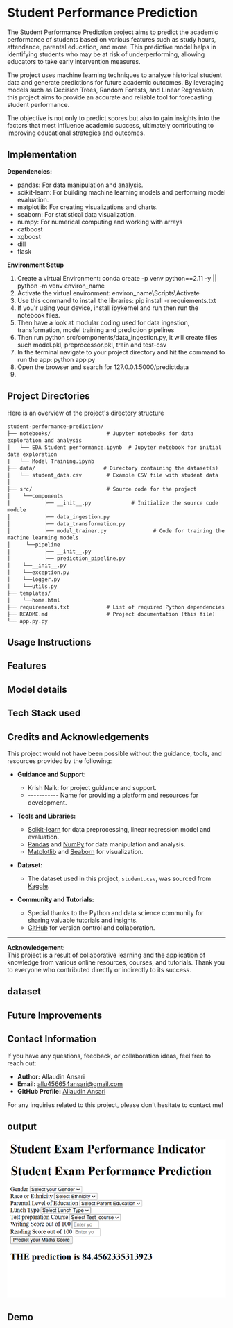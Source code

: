 # Student Performance Prediction
The Student Performance Prediction project aims to predict the academic performance of students based on various features such as study hours, attendance, parental education, and more. This predictive model helps in identifying students who may be at risk of underperforming, allowing educators to take early intervention measures.

The project uses machine learning techniques to analyze historical student data and generate predictions for future academic outcomes. By leveraging models such as Decision Trees, Random Forests, and Linear Regression, this project aims to provide an accurate and reliable tool for forecasting student performance.

The objective is not only to predict scores but also to gain insights into the factors that most influence academic success, ultimately contributing to improving educational strategies and outcomes.

## Implementation
**Dependencies:**
* pandas: For data manipulation and analysis.
* scikit-learn: For building machine learning models and performing model evaluation.
* matplotlib: For creating visualizations and charts.
* seaborn: For statistical data visualization.
* numpy: For numerical computing and working with arrays
* catboost
* xgboost
* dill
* flask

**Environment Setup**
1. Create a virtual Environment: conda create -p venv python==2.11 -y || python -m venv environ_name
2. Activate the virtual environment: environ_name\Scripts\Activate
3. Use this command to install the libraries: pip install -r requiements.txt
4. If you'r using your device, install ipykernel and run then run the notebook files.
5. Then have a look at modular coding used for data ingestion, transformation, model training and prediction pipelines
6. Then run python src/components/data_ingestion.py, it will create files such model.pkl, preprocessor.pkl, train and test-csv
7. In the terminal navigate to your project directory and hit the command to run the app: python app.py
8. Open the browser and search for 127.0.0.1:5000/predictdata
9. 
## Project Directories
Here is an overview of the project's directory structure
```
student-performance-prediction/
├── notebooks/                  # Jupyter notebooks for data exploration and analysis
│   └── EDA Student performance.ipynb  # Jupyter notebook for initial data exploration
|   └── Model Training.ipynb 
├── data/                      # Directory containing the dataset(s)
│   └── student_data.csv        # Example CSV file with student data
│
├── src/                        # Source code for the project
│    └──components
|           ├── __init__.py             # Initialize the source code module
│           ├── data_ingestion.py   
│           ├── data_transformation.py  
│           ├── model_trainer.py               # Code for training the machine learning models
│     └──pipeline
|           ├── __init__.py             
│           ├── prediction_pipeline.py
│    └──__init__.py
│    └──exception.py
│    └──logger.py
│    └──utils.py
├── templates/                        
│    └──home.html
├── requirements.txt            # List of required Python dependencies
├── README.md                   # Project documentation (this file)
└── app.py.py           

```
## Usage Instructions
## Features
## Model details
## Tech Stack used
## Credits and Acknowledgements

This project would not have been possible without the guidance, tools, and resources provided by the following:

- **Guidance and Support:**
  - Krish Naik: for project guidance and support.
  - ----------- Name for providing a platform and resources for development.

- **Tools and Libraries:**
  - [Scikit-learn](https://scikit-learn.org/) for data preprocessing, linear regression model and  evaluation.
  - [Pandas](https://pandas.pydata.org/) and [NumPy](https://numpy.org/) for data manipulation and analysis.
  - [Matplotlib](https://matplotlib.org/) and [Seaborn](https://seaborn.pydata.org/) for visualization.

- **Dataset:**  
  - The dataset used in this project, `student.csv`, was sourced from [Kaggle](https://www.kaggle.com/).

- **Community and Tutorials:**  
  - Special thanks to the Python and data science community for sharing valuable tutorials and insights.
  - [GitHub](https://github.com/) for version control and collaboration.

---

**Acknowledgement:**  
This project is a result of collaborative learning and the application of knowledge from various online resources, courses, and tutorials. Thank you to everyone who contributed directly or indirectly to its success.
## dataset
## Future Improvements
## Contact Information

If you have any questions, feedback, or collaboration ideas, feel free to reach out:

- **Author:** Allaudin Ansari  
- **Email:** allu456654ansari@gmail.com  
- **GitHub Profile:** [Allaudin Ansari](https://github.com/allu0786ansari)  

For any inquiries related to this project, please don't hesitate to contact me!
## output
![App Screenshot](https://github.com/allu0786ansari/Student_Performance_Prediction/blob/main/output/predicted_output.png)
## Demo

